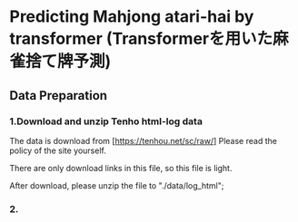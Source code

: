 # Predicting Mahjong atari-hai by transformer (Transformerを用いた麻雀捨て牌予測)

## Data Preparation

### 1.Download and unzip Tenho html-log data

The data is download from [https://tenhou.net/sc/raw/]
Please read the policy of the site yourself.

There are only download links in this file, so this file is light.

After download, please unzip the file to "./data/log_html";

### 2.

